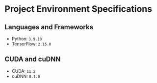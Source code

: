 # Project Environment Specifications

## Languages and Frameworks

- Python: `3.9.18`
- TensorFlow: `2.15.0`

## CUDA and cuDNN

- CUDA: `11.2`
- cuDNN: `8.1.0`


